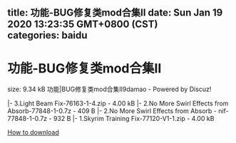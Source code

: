 
title: 功能-BUG修复类mod合集Ⅱ
date: Sun Jan 19 2020 13:23:35 GMT+0800 (CST)    
categories: baidu
---

# 功能-BUG修复类mod合集Ⅱ
size: 9.34 kB
 功能|BUG修复类mod合集Ⅱ9damao - Powered by Discuz!
 
|- 3.Light Beam Fix-76163-1-4.zip - 4.00 kB
|- 2.No More Swirl Effects from Absorb-77848-1-0.7z - 409 B
|- 2.No More Swirl Effects from Absorb - nif-77848-1-0.7z - 932 B
|- 1.Skyrim Training Fix-77120-V1-1.zip - 4.00 kB

[How to download](https://bpcam.bemobtrk.com/go/2ceec3aa-1ca2-46d6-b9ff-aaa5c184517c?jno=160)